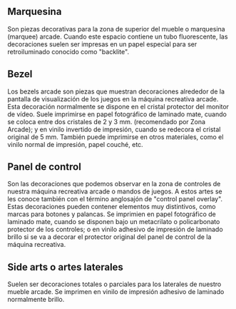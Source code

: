 ## Marquesina

Son piezas decorativas para la zona de superior del mueble o marquesina (marquee) arcade. Cuando este espacio contiene un tubo fluorescente, las decoraciones suelen ser impresas en un papel especial para ser retroiluminado conocido como "backlite".

## Bezel

Los bezels arcade son piezas que muestran decoraciones alrededor de la pantalla de visualización de los juegos en la máquina recreativa arcade. Esta decoración normalmente se dispone en el cristal protector del monitor de vídeo. Suele imprimirse en papel fotográfico de laminado mate, cuando se coloca entre dos cristales de 2 y 3 mm. (recomendado por Zona Arcade); y en vinilo invertido de impresión, cuando se redecora el cristal original de 5 mm. También puede imprimirse en otros materiales, como el vinilo normal de impresión, papel couché, etc.

## Panel de control

Son las decoraciones que podemos observar en la zona de controles de nuestra máquina recreativa arcade o mandos de juegos. A estos artes se les conoce también con el término anglosajón de "control panel overlay". Estas decoraciones pueden contener elementos muy distintivos, como marcas para botones y palancas. Se imprimien en papel fotográfico de laminado mate, cuando se disponen bajo un metacrilato o policarbonato protector de los controles; o en vinilo adhesivo de impresión de laminado brillo si se va a decorar el protector original del panel de control de la máquina recreativa.

## Side arts o artes laterales

Suelen ser decoraciones totales o parciales para los laterales de nuestro mueble arcade. Se imprimen en vinilo de impresión adhesivo de laminado normalmente brillo.

